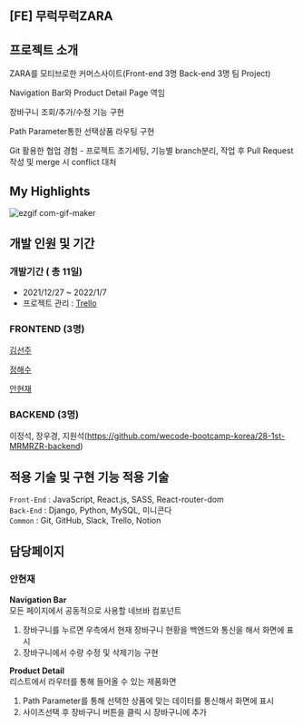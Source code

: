 ## [FE] 무럭무럭ZARA

## 프로젝트 소개

ZARA를 모티브로한 커머스사이트(Front-end 3명 Back-end 3명 팀 Project)

Navigation Bar와 Product Detail Page 역임

장바구니 조회/추가/수정 기능 구현

Path Parameter통한 선택상품 라우팅 구현

Git 활용한 협업 경험 - 프로젝트 초기세팅, 기능별 branch분리, 작업 후 Pull Request 작성 및 merge 시 conflict 대처

## My Highlights

![ezgif com-gif-maker](https://user-images.githubusercontent.com/62171131/149089092-6d363a18-2e56-4017-95c7-d61e54f5e5bb.gif)


## 개발 인원 및 기간

### 개발기간 ( 총 11일)

- 2021/12/27 ~ 2022/1/7
- 프로젝트 관리 : <a href="https://trello.com/b/2f3aGMvW/first-sprint" >Trello</a>

### FRONTEND (3명)

<a href="https://github.com/sseunn1" >김선주</a>

<a href="https://github.com/wjdgotn77" > 정해수 </a>

<a href="https://github.com/hyeonze" > 안현재 </a>

### BACKEND (3명)

이정석, 장우경, 지원석(https://github.com/wecode-bootcamp-korea/28-1st-MRMRZR-backend)

## 적용 기술 및 구현 기능 적용 기술

`Front-End` : JavaScript, React.js, SASS, React-router-dom </br>
`Back-End` : Django, Python, MySQL, 미니콘다 </br>
`Common` : Git, GitHub, Slack, Trello, Notion </br>

## 담당페이지
   
### 안현재
**Navigation Bar**</br>
모든 페이지에서 공동적으로 사용할 네브바 컴포넌트
1. 장바구니를 누르면 우측에서 현재 장바구니 현황을 백엔드와 통신을 해서 화면에 표시
2. 장바구니에서 수량 수정 및 삭제기능 구현

**Product Detail**</br>
리스트에서 라우터를 통해 들어올 수 있는 제품화면
1. Path Parameter를 통해 선택한 상품에 맞는 데이터를 통신해서 화면에 표시
2. 사이즈선택 후 장바구니 버튼을 클릭 시 장바구니에 추가

